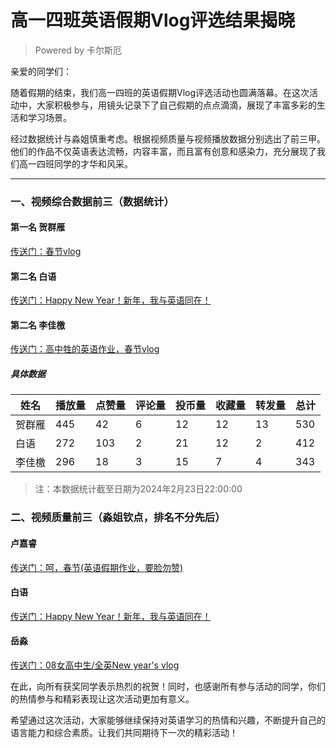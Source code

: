 # 高一四班英语假期Vlog评选结果揭晓
> Powered by 卡尔斯厄

亲爱的同学们：

随着假期的结束，我们高一四班的英语假期Vlog评选活动也圆满落幕。在这次活动中，大家积极参与，用镜头记录下了自己假期的点点滴滴，展现了丰富多彩的生活和学习场景。

经过数据统计与淼姐慎重考虑。根据视频质量与视频播放数据分别选出了前三甲。他们的作品不仅英语表达流畅，内容丰富，而且富有创意和感染力，充分展现了我们高一四班同学的才华和风采。

------------


### 一、视频综合数据前三（数据统计）

#### 第一名 贺群雁 
[传送门：春节vlog](https://b23.tv/E8XmeQf)
#### 第二名 白语 
[传送门：Happy New Year！新年，我与英语同在！](https://b23.tv/EdB7v40)
#### 第二名 李佳檄 
[传送门：高中牲的英语作业，春节vlog]( https://b23.tv/2G6XVuY)
##### 具体数据
|姓名|播放量|点赞量|评论量|投币量|收藏量|转发量|总计|
| ----------- | ----------- | ----------- | ----------- | ----------- | ----------- | ----------- | ----------- |
|贺群雁|445|42|6|12|12|13|530|
|白语|272|103|2|21|12|2|412|
|李佳檄|296|18|3|15|7|4|343|

> 注：本数据统计截至日期为2024年2月23日22:00:00

### 二、视频质量前三（淼姐钦点，排名不分先后）
#### 卢嘉睿
[传送门：呵，春节(英语假期作业，要脸勿赞)](https://www.bilibili.com/video/BV1L4421w7g4)
#### 白语
[传送门：Happy New Year！新年，我与英语同在！](https://b23.tv/EdB7v40)
#### 岳淼
[传送门：08女高中生/全英New year's vlog](https://www.bilibili.com/video/BV1Vp421d7Kf)


在此，向所有获奖同学表示热烈的祝贺！同时，也感谢所有参与活动的同学，你们的热情参与和精彩表现让这次活动更加有意义。

希望通过这次活动，大家能够继续保持对英语学习的热情和兴趣，不断提升自己的语言能力和综合素质。让我们共同期待下一次的精彩活动！